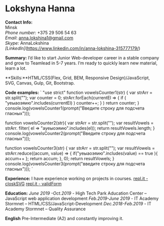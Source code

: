 # Lokshyna Hanna

**Contact Info:**  
    Minsk  
    *Phone number:* +375 29 506 54 63  
    *Email*: anna.lokshina1@gmail.com  
    *Skype:* AnnaLokshina  
    *[LinkedIn]*(https://www.linkedin.com/in/anna-lokshina-315777179/)  

    
**Summary:** I’d like to start Junior Web-developer career in a stable company and grow to Teamlead in 5-7 years. I’m ready to quickly learn new material, learn a lot.

**Skills:**HTML/CSS(Flex, Grid, BEM, Responsive Design)/JavaScript, SVG, Canvas, Gulp, Git, Bootstrap.

**Code examples:**
`
"use strict"
function vowelsCounter1(str) {
    var strArr = str.split("");
    var counter = 0;
    strArr.forEach(currentEl => { 
        if ( "уеыаоэяию".includes(currentEl) )
        counter++;
    } )
    return counter;
}
console.log(vowelsCounter1(prompt("Введите строку для подсчета гласных")));

function vowelsCounter2(str){
    var strArr = str.split("");
    var resultVowels = strArr. filter( el => "ауеыоэяию".includes(el));
    return resultVowels.length;
}
console.log(vowelsCounter2(prompt("Введите строку для подсчета гласных")));

function vowelsCounter3(str) {
    var strArr = str.split("");
    var resultVowels = strArr.reduce((accum, value) => {
        if("уеыаоэяию".includes(value) == true ){
            accum++
       };
    return accum;
    }, 0);
    return resultVowels;
}
console.log(vowelsCounter3(prompt("введите строку для подсчета гласных")));
`

**Experience:** I have experience working on projects in courses.
[repl.it - closkSVG](https://repl.it/@AnnaLokshina/CLOCKSVG)
[repl.it - validForm](https://repl.it/@AnnaLokshina/VALIDFORM)

**Education:**
*June 2019 -Oct.2019* -  High Tech Park Aducation Center – JavaScript web application development
*Feb.2019-June 2019* - IT Academy Stormnet – HTML/CSS/JavaScript-Development
*Dec.2018-Feb.2019* - IT Academy Stormnet – Quality Assurance 

**English** Pre-Intermediate (A2) and constantly improving it.




